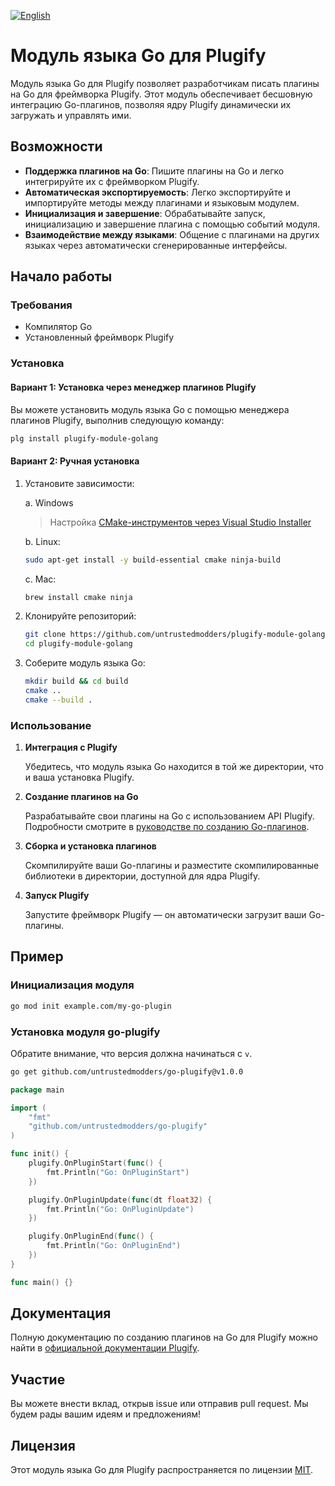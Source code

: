 [![English](https://img.shields.io/badge/English-%F0%9F%87%AC%F0%9F%87%A7-blue?style=for-the-badge)](README.md)

# Модуль языка Go для Plugify

Модуль языка Go для Plugify позволяет разработчикам писать плагины на Go для фреймворка Plugify. Этот модуль обеспечивает бесшовную интеграцию Go-плагинов, позволяя ядру Plugify динамически их загружать и управлять ими.

## Возможности

- **Поддержка плагинов на Go**: Пишите плагины на Go и легко интегрируйте их с фреймворком Plugify.
- **Автоматическая экспортируемость**: Легко экспортируйте и импортируйте методы между плагинами и языковым модулем.
- **Инициализация и завершение**: Обрабатывайте запуск, инициализацию и завершение плагина с помощью событий модуля.
- **Взаимодействие между языками**: Общение с плагинами на других языках через автоматически сгенерированные интерфейсы.

## Начало работы

### Требования

- Компилятор Go  
- Установленный фреймворк Plugify

### Установка

#### Вариант 1: Установка через менеджер плагинов Plugify

Вы можете установить модуль языка Go с помощью менеджера плагинов Plugify, выполнив следующую команду:

```bash
plg install plugify-module-golang
```

#### Вариант 2: Ручная установка

1. Установите зависимости:

   a. Windows  
   > Настройка [CMake-инструментов через Visual Studio Installer](https://learn.microsoft.com/en-us/cpp/build/cmake-projects-in-visual-studio#installation)

   b. Linux:  
   ```sh
   sudo apt-get install -y build-essential cmake ninja-build
   ```

   c. Mac:  
   ```sh
   brew install cmake ninja
   ```

2. Клонируйте репозиторий:

   ```bash
   git clone https://github.com/untrustedmodders/plugify-module-golang.git --recursive
   cd plugify-module-golang
   ```

3. Соберите модуль языка Go:

   ```bash
   mkdir build && cd build
   cmake ..
   cmake --build .
   ```

### Использование

1. **Интеграция с Plugify**

   Убедитесь, что модуль языка Go находится в той же директории, что и ваша установка Plugify.

2. **Создание плагинов на Go**

   Разрабатывайте свои плагины на Go с использованием API Plugify. Подробности смотрите в [руководстве по созданию Go-плагинов](https://untrustedmodders.github.io/languages/golang/first-plugin).

3. **Сборка и установка плагинов**

   Скомпилируйте ваши Go-плагины и разместите скомпилированные библиотеки в директории, доступной для ядра Plugify.

4. **Запуск Plugify**

   Запустите фреймворк Plugify — он автоматически загрузит ваши Go-плагины.

## Пример

### Инициализация модуля

```sh
go mod init example.com/my-go-plugin
```

### Установка модуля go-plugify

Обратите внимание, что версия должна начинаться с `v`.

```sh
go get github.com/untrustedmodders/go-plugify@v1.0.0
```

```go
package main

import (
	"fmt"
	"github.com/untrustedmodders/go-plugify"
)

func init() {
	plugify.OnPluginStart(func() {
		fmt.Println("Go: OnPluginStart")
	})

	plugify.OnPluginUpdate(func(dt float32) {
		fmt.Println("Go: OnPluginUpdate")
	})

	plugify.OnPluginEnd(func() {
		fmt.Println("Go: OnPluginEnd")
	})
}

func main() {}
```

## Документация

Полную документацию по созданию плагинов на Go для Plugify можно найти в [официальной документации Plugify](https://untrustedmodders.github.io).

## Участие

Вы можете внести вклад, открыв issue или отправив pull request. Мы будем рады вашим идеям и предложениям!

## Лицензия

Этот модуль языка Go для Plugify распространяется по лицензии [MIT](LICENSE).
